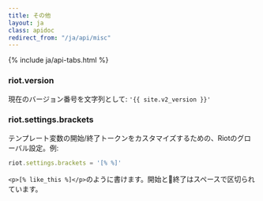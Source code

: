 ```yaml
---
title: その他
layout: ja
class: apidoc
redirect_from: "/ja/api/misc"
---
```


{% include ja/api-tabs.html %}


### <a name="version"></a> riot.version

現在のバージョン番号を文字列として: `'{{ site.v2_version }}'`


### <a name="brackets"></a> riot.settings.brackets

テンプレート変数の開始/終了トークンをカスタマイズするための、Riotのグローバル設定。例:


``` js
riot.settings.brackets = '[% %]'
```

`<p>[% like_this %]</p>`のように書けます。開始と終了はスペースで区切られています。
